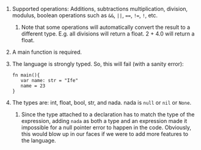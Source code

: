 1. Supported operations: Additions, subtractions multiplication, division,
   modulus, boolean operations such as `&&`, `||`, `==`, `!=`, `!`, etc.
    1. Note that some operations will automatically convert the result to a
       different type. E.g. all divisions will return a float. 2 + 4.0 will
       return a float.

2. A main function is required.

3. The language is strongly typed. So, this will fail (with a sanity error):
   ```
   fn main(){
      var name: str = "Ife"
      name = 23
   }
   ```

4. The types are: int, float, bool, str, and nada. nada is `null` or `nil`
   or `None`.

    1. Since the type attached to a declaration has to match the type of the
       expression, adding `nada` as both a type and an expression made it
       impossible for a null pointer error to happen in the code. Obviously,
       this would blow up in our faces if we were to add more features to
       the language.